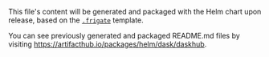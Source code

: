 This file's content will be generated and packaged with the Helm chart upon release, based on the [`.frigate`](.frigate) template.

You can see previously generated and packaged README.md files by visiting https://artifacthub.io/packages/helm/dask/daskhub.
